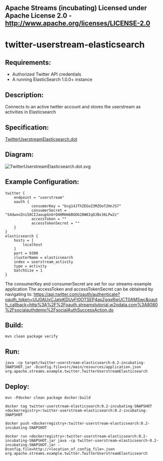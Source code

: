 Apache Streams (incubating)
Licensed under Apache License 2.0 - http://www.apache.org/licenses/LICENSE-2.0
--------------------------------------------------------------------------------

twitter-userstream-elasticsearch
==============================

Requirements:
-------------
 - Authorized Twitter API credentials
 - A running ElasticSearch 1.0.0+ instance

Description:
------------
Connects to an active twitter account and stores the userstream as activities in Elasticsearch

Specification:
-----------------

[TwitterUserstreamElasticsearch.dot](src/main/resources/TwitterUserstreamElasticsearch.dot "TwitterUserstreamElasticsearch.dot" )

Diagram:
-----------------

![TwitterUserstreamElasticsearch.dot.svg](./TwitterUserstreamElasticsearch.dot.svg)

Example Configuration:
----------------------

    twitter {
        endpoint = "userstream"
        oauth {
                consumerKey = "bcg14JThZEGoZ3MZOoT2HnJS7"
                consumerSecret = "S4dwxnZni58CIJaoupGnUrO4HRHmbBGOb28W6IqOJBx36LPw2z"
                accessToken = ""
                accessTokenSecret = ""
        }
    }
    elasticsearch {
        hosts = [
            localhost
        ]
        port = 9300
        clusterName = elasticsearch
        index = userstream_activity
        type = activity
        batchSize = 1
    }

The consumerKey and consumerSecret are set for our streams-example application
The accessToken and accessTokenSecret can be obtained by navigating to:
 https://api.twitter.com/oauth/authenticate?oauth_token=UIJ0AUxCJatpKDUyFt0OTSEP4asZgqxRwUCT0AMSwc&oauth_callback=http%3A%2F%2Foauth.streamstutorial.w2odata.com%3A8080%2Fsocialauthdemo%2FsocialAuthSuccessAction.do

Build:
---------

`mvn clean package verify`

Run:
--------

`java -cp target/twitter-userstream-elasticsearch-0.2-incubating-SNAPSHOT.jar -Dconfig.file=src/main/resources/application.json org.apache.streams.example.twitter.TwitterUserstreamElasticsearch`

Deploy:
--------
`mvn -Pdocker clean package docker:build`

`docker tag twitter-userstream-elasticsearch:0.2-incubating-SNAPSHOT <dockerregistry>:twitter-userstream-elasticsearch:0.2-incubating-SNAPSHOT`

`docker push <dockerregistry>:twitter-userstream-elasticsearch:0.2-incubating-SNAPSHOT`

`docker run <dockerregistry>:twitter-userstream-elasticsearch:0.2-incubating-SNAPSHOT.jar java -cp twitter-userstream-elasticsearch-0.2-incubating-SNAPSHOT.jar -Dconfig.file=http://<location_of_config_file>.json org.apache.streams.example.twitter.TwitterUserstreamElasticsearch`
